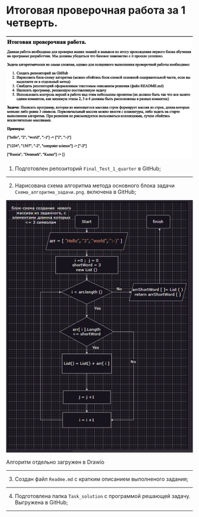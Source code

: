 # Итоговая проверочная работа за 1 четверть.

![Задание на работу](Контрольная_работа_1_четверть.png)

1. Подготовлен репозиторий `Final_Test_1_quarter` в GitHub;
***
2. Нарисована схема алгоритма метода основного блока задачи `Схема_алгоритма_задачи.png`. включена в GitHub;

![Алгоритм решения задачи](Схема_алгоритма_задачи.png)

Алгоритм отдельно загружен в Drawio
***
3. Создан файл `Readme.md` с кратким описанием выполненого задания;
***
4. Подготовлена папка `Task_solution` с программой решающей задачу. Выгружена в GitHub;
***
